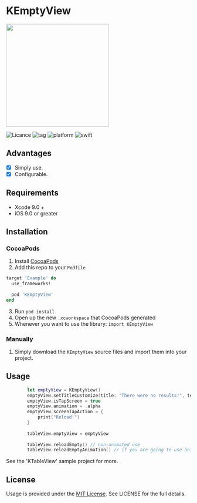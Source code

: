 # KEmptyView

<img src="https://user-images.githubusercontent.com/16580898/61931981-e42cce00-af8a-11e9-881a-0c94aaab2606.png" width="280">


![Licance](https://img.shields.io/github/license/KenanAtmaca/KEmptyView)
![tag](https://img.shields.io/github/tag/KenanAtmaca/KEmptyView)
![platform](https://img.shields.io/cocoapods/p/KEmptyView)
![swift](https://img.shields.io/badge/Swift-4.2%2B-orange)

## Advantages
- [X] Simply use.
- [X] Configurable.

## Requirements

- Xcode 9.0 +
- iOS 9.0 or greater


## Installation

### CocoaPods

1. Install [CocoaPods](http://cocoapods.org)
2. Add this repo to your `Podfile`

```ruby
target 'Example' do
  use_frameworks!
	
  pod 'KEmptyView'
end
```

3. Run `pod install`
4. Open up the new `.xcworkspace` that CocoaPods generated
5. Whenever you want to use the library: `import KEmptyView`

### Manually

1. Simply download the `KEmptyView` source files and import them into your project.

## Usage

```Swift
        let emptyView = KEmptyView()
        emptyView.setTitleCustomize(title: "There were no results!", textColor: .gray, font: UIFont(name: "Futura", size: 19))
        emptyView.isTapScreen = true
        emptyView.animation = .alpha
        emptyView.screenTapAction = {
            print("Reload!")
        }
        
        tableView.emptyView = emptyView
        
        tableView.reloadEmpty() // non-animated use
        tableView.reloadEmptyAnimation() // if you are going to use animated
```

See the 'KTableView' sample project for more.

## License
Usage is provided under the [MIT License](http://http//opensource.org/licenses/mit-license.php). See LICENSE for the full details.
